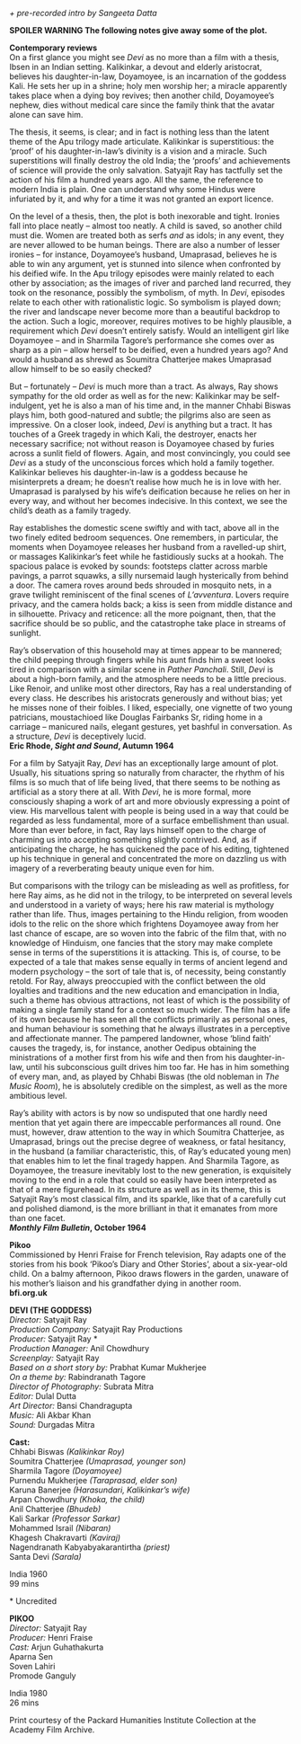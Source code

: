 

_+ pre-recorded intro by Sangeeta Datta_

**SPOILER WARNING The following notes give away some of the plot.**

**Contemporary reviews**  
On a first glance you might see _Devi_ as no more than a film with a thesis, Ibsen in an Indian setting. Kalikinkar, a devout and elderly aristocrat, believes his daughter-in-law, Doyamoyee, is an incarnation of the goddess Kali. He sets her up in a shrine; holy men worship her; a miracle apparently takes place when a dying boy revives; then another child, Doyamoyee’s nephew, dies without medical care since the family think that the avatar alone can save him.

The thesis, it seems, is clear; and in fact is nothing less than the latent theme of the Apu trilogy made articulate. Kalikinkar is superstitious: the ‘proof’ of his daughter-in-law’s divinity is a vision and a miracle. Such superstitions will finally destroy the old India; the ‘proofs’ and achievements of science will provide the only salvation. Satyajit Ray has tactfully set the action of his film a hundred years ago. All the same, the reference to modern India is plain. One can understand why some Hindus were infuriated by it, and why for a time it was not granted an export licence.

On the level of a thesis, then, the plot is both inexorable and tight. Ironies fall into place neatly – almost too neatly. A child is saved, so another child must die. Women are treated both as serfs _and_ as idols; in any event, they are never allowed to be human beings. There are also a number of lesser ironies – for instance, Doyamoyee’s husband, Umaprasad, believes he is able to win any argument, yet is stunned into silence when confronted by his deified wife. In the Apu trilogy episodes were mainly related to each other by association; as the images of river and parched land recurred, they took on the resonance, possibly the symbolism, of myth. In _Devi_, episodes relate to each other with rationalistic logic. So symbolism is played down; the river and landscape never become more than a beautiful backdrop to the action. Such a logic, moreover, requires motives to be highly plausible, a requirement which _Devi_ doesn’t entirely satisfy. Would an intelligent girl like Doyamoyee – and in Sharmila Tagore’s performance she comes over as sharp as a pin – allow herself to be deified, even a hundred years ago? And would a husband as shrewd as Soumitra Chatterjee makes Umaprasad allow himself to be so easily checked?

But – fortunately – _Devi_ is much more than a tract. As always, Ray shows sympathy for the old order as well as for the new: Kalikinkar may be self-indulgent, yet he is also a man of his time and, in the manner Chhabi Biswas plays him, both good-natured and subtle; the pilgrims also are seen as impressive. On a closer look, indeed, _Devi_ is anything but a tract. It has touches of a Greek tragedy in which Kali, the destroyer, enacts her necessary sacrifice; not without reason is Doyamoyee chased by furies across a sunlit field of flowers. Again, and most convincingly, you could see _Devi_ as a study of the unconscious forces which hold a family together. Kalikinkar believes his daughter-in-law is a goddess because he misinterprets a dream; he doesn’t realise how much he is in love with her. Umaprasad is paralysed by his wife’s deification because he relies on her in every way, and without her becomes indecisive. In this context, we see the child’s death as a family tragedy.

Ray establishes the domestic scene swiftly and with tact, above all in the two finely edited bedroom sequences. One remembers, in particular, the moments when Doyamoyee releases her husband from a ravelled-up shirt, or massages Kalikinkar’s feet while he fastidiously sucks at a hookah. The spacious palace is evoked by sounds: footsteps clatter across marble pavings, a parrot squawks, a silly nursemaid laugh hysterically from behind a door. The camera roves around beds shrouded in mosquito nets, in a grave twilight reminiscent of the final scenes of _L’avventura_. Lovers require privacy, and the camera holds back; a kiss is seen from middle distance and in silhouette. Privacy and reticence: all the more poignant, then, that the sacrifice should be so public, and the catastrophe take place in streams of sunlight.

Ray’s observation of this household may at times appear to be mannered; the child peeping through fingers while his aunt finds him a sweet looks tired in comparison with a similar scene in _Pather Panchali_. Still, _Devi_ is about a high-born family, and the atmosphere needs to be a little precious. Like Renoir, and unlike most other directors, Ray has a real understanding of every class. He describes his aristocrats generously and without bias; yet he misses none of their foibles. I liked, especially, one vignette of two young patricians, moustachioed like Douglas Fairbanks Sr, riding home in a carriage – manicured nails, elegant gestures, yet bashful in conversation. As a structure, _Devi_ is deceptively lucid.  
**Eric Rhode, _Sight and Sound_, Autumn 1964**  

For a film by Satyajit Ray, _Devi_ has an exceptionally large amount of plot. Usually, his situations spring so naturally from character, the rhythm of his films is so much that of life being lived, that there seems to be nothing as artificial as a story there at all. With _Devi_, he is more formal, more consciously shaping a work of art and more obviously expressing a point of view. His marvellous talent with people is being used in a way that could be regarded as less fundamental, more of a surface embellishment than usual. More than ever before, in fact, Ray lays himself open to the charge of charming us into accepting something slightly contrived. And, as if anticipating the charge, he has quickened the pace of his editing, tightened up his technique in general and concentrated the more on dazzling us with imagery of a reverberating beauty unique even for him.

But comparisons with the trilogy can be misleading as well as profitless, for here Ray aims, as he did not in the trilogy, to be interpreted on several levels and understood in a variety of ways; here his raw material is mythology rather than life. Thus, images pertaining to the Hindu religion, from wooden idols to the relic on the shore which frightens Doyamoyee away from her last chance of escape, are so woven into the fabric of the film that, with no knowledge of Hinduism, one fancies that the story may make complete sense in terms of the superstitions it is attacking. This is, of course, to be expected of a tale that makes sense equally in terms of ancient legend and modern psychology – the sort of tale that is, of necessity, being constantly retold. For Ray, always preoccupied with the conflict between the old loyalties and traditions and the new education and emancipation in India, such a theme has obvious attractions, not least of which is the possibility of making a single family stand for a context so much wider. The film has a life of its own because he has seen all the conflicts primarily as personal ones, and human behaviour is something that he always illustrates in a perceptive and affectionate manner. The pampered landowner, whose ‘blind faith’ causes the tragedy, is, for instance, another Oedipus obtaining the ministrations of a mother first from his wife and then from his daughter-in-law, until his subconscious guilt drives him too far. He has in him something of every man, and, as played by Chhabi Biswas (the old nobleman in _The Music Room_), he is absolutely credible on the simplest, as well as the more ambitious level.

Ray’s ability with actors is by now so undisputed that one hardly need mention that yet again there are impeccable performances all round. One must, however, draw attention to the way in which Soumitra Chatterjee, as Umaprasad, brings out the precise degree of weakness, or fatal hesitancy, in the husband (a familiar characteristic, this, of Ray’s educated young men) that enables him to let the final tragedy happen. And Sharmila Tagore, as Doyamoyee, the treasure inevitably lost to the new generation, is exquisitely moving to the end in a role that could so easily have been interpreted as that of a mere figurehead. In its structure as well as in its theme, this is Satyajit Ray’s most classical film, and its sparkle, like that of a carefully cut and polished diamond, is the more brilliant in that it emanates from more than one facet.  
**_Monthly Film Bulletin_, October 1964**  

**Pikoo**  
Commissioned by Henri Fraise for French television, Ray adapts one of the stories from his book ‘Pikoo’s Diary and Other Stories’, about a six-year-old child. On a balmy afternoon, Pikoo draws flowers in the garden, unaware of his mother’s liaison and his grandfather dying in another room.  
**bfi.org.uk**  

**DEVI (THE GODDESS)**  
_Director:_ Satyajit Ray  
_Production Company:_ Satyajit Ray Productions  
_Producer:_ Satyajit Ray *  
_Production Manager:_ Anil Chowdhury  
_Screenplay:_ Satyajit Ray  
_Based on a short story by:_ Prabhat Kumar Mukherjee  
_On a theme by:_ Rabindranath Tagore  
_Director of Photography:_ Subrata Mitra  
_Editor:_ Dulal Dutta  
_Art Director:_ Bansi Chandragupta  
_Music:_ Ali Akbar Khan  
_Sound:_ Durgadas Mitra  

**Cast:**  
Chhabi Biswas _(Kalikinkar Roy)_  
Soumitra Chatterjee _(Umaprasad, younger son)_  
Sharmila Tagore _(Doyamoyee)_  
Purnendu Mukherjee _(Taraprasad, elder son)_  
Karuna Banerjee _(Harasundari, Kalikinkar’s wife)_  
Arpan Chowdhury _(Khoka, the child)_  
Anil Chatterjee _(Bhudeb)_  
Kali Sarkar _(Professor Sarkar)_  
Mohammed Israil _(Nibaran)_  
Khagesh Chakravarti _(Kaviraj)_  
Nagendranath Kabyabyakarantirtha _(priest)_  
Santa Devi _(Sarala)_  

India 1960  
99 mins  

\* Uncredited  

**PIKOO**  
_Director:_ Satyajit Ray  
_Producer:_ Henri Fraise  
_Cast:_
Arjun Guhathakurta  
Aparna Sen  
Soven Lahiri  
Promode Ganguly  

India 1980  
26 mins  

Print courtesy of the Packard Humanities Institute Collection at the Academy Film Archive.  
<!--stackedit_data:
eyJoaXN0b3J5IjpbNjA2Mzk5NjMzXX0=
-->